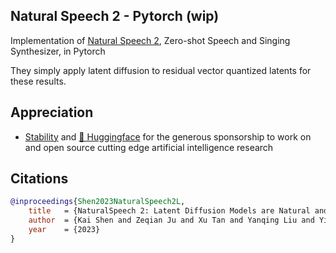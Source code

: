 ## Natural Speech 2 - Pytorch (wip)

Implementation of <a href="https://arxiv.org/abs/2304.09116">Natural Speech 2</a>, Zero-shot Speech and Singing Synthesizer, in Pytorch

They simply apply latent diffusion to residual vector quantized latents for these results.

## Appreciation

- <a href="https://stability.ai/">Stability</a> and <a href="https://huggingface.co/">🤗 Huggingface</a> for the generous sponsorship to work on and open source cutting edge artificial intelligence research

## Citations

```bibtex
@inproceedings{Shen2023NaturalSpeech2L,
    title   = {NaturalSpeech 2: Latent Diffusion Models are Natural and Zero-Shot Speech and Singing Synthesizers},
    author  = {Kai Shen and Zeqian Ju and Xu Tan and Yanqing Liu and Yichong Leng and Lei He and Tao Qin and Sheng Zhao and Jiang Bian},
    year    = {2023}
}
```
